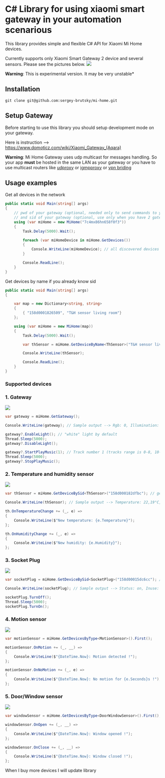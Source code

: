 # C# Library for using xiaomi smart gateway in your automation scenarious

This library provides simple and flexible C# API for Xiaomi Mi Home devices.  

Currently supports only Xiaomi Smart Gateway 2 device and several sensors. Please see the pictures below.
![](https://xiaomi-mi.com/uploads/CatalogueImage/xiaomi-mi-smart-home-kit-00_13743_1460032023.jpg)

**Warning**: This is experimental version. It may be very unstable*
## Installation
```
git clone git@github.com:sergey-brutsky/mi-home.git
```
## Setup Gateway
Before starting to use this library you should setup development mode on your gateway.

Here is instruction --> https://www.domoticz.com/wiki/Xiaomi_Gateway_(Aqara)

**Warning**: Mi Home Gateway uses udp multicast for messages handling.
So your app **must** be hosted in the same LAN as your gateway or you have to use multicast routers like [udproxy](https://github.com/pcherenkov/udpxy) or [igmpproxy](https://github.com/pali/igmpproxy) or [vpn briding](https://forums.openvpn.net/viewtopic.php?t=21509)

## Usage examples

Get all devices in the network

```csharp
public static void Main(string[] args)
{
    // pwd of your gateway (optional, needed only to send commands to your devices) 
    // and sid of your gateway (optional, use only when you have 2 gateways in your LAN)
    using (var miHome = new MiHome("7c4mx86hn658f0f3"))
    {
        Task.Delay(5000).Wait();

        foreach (var miHomeDevice in miHome.GetDevices())
        {
            Console.WriteLine(miHomeDevice); // all discovered devices
        }

        Console.ReadLine();
    }
}
```
Get devices by name if you already know sid

```csharp
public static void Main(string[] args)
{

    var map = new Dictionary<string, string>
    {
        { "158d0001826509", "T&H sensor living room"}
    };

    using (var miHome = new MiHome(map))
    {
        Task.Delay(5000).Wait();

        var thSensor = miHome.GetDeviceByName<ThSensor>("T&H sensor living room");

        Console.WriteLine(thSensor);

        Console.ReadLine();
    }
}
```

### Supported devices

### 1. Gateway
![](http://i1.mifile.cn/a1/T19eL_Bvhv1RXrhCrK!200x200.jpg)

```csharp
var gateway = miHome.GetGateway();

Console.WriteLine(gateway); // Sample output --> Rgb: 0, Illumination: 997, ProtoVersion: 1.0.9

gateway?.EnableLight(); // "white" light by default
Thread.Sleep(5000);
gateway?.DisableLight();

gateway?.StartPlayMusic(1); // Track number 1 (tracks range is 0-8, 10-13, 20-29)
Thread.Sleep(5000);
gateway?.StopPlayMusic();
```

### 2. Temperature and humidity sensor
![](http://i1.mifile.cn/a1/T1xKYgBQhv1R4cSCrK!200x200.png)

```csharp
var thSensor = miHome.GetDeviceBySid<ThSensor>("158d000182dfbc"); // get specific device

Console.WriteLine(thSensor); // Sample output --> Temperature: 22,19°C, Humidity: 74,66%, Voltage: 3,035V

th.OnTemperatureChange += (_, e) =>
{
    Console.WriteLine($"New temperature: {e.Temperature}");
};

th.OnHumidityChange += (_, e) =>
{
    Console.WriteLine($"New humidity: {e.Humidity}");
};
```

### 3. Socket Plug
![](http://i1.mifile.cn/a1/T1kZd_BbLv1RXrhCrK!200x200.jpg)

```csharp
var socketPlug = miHome.GetDeviceBySid<SocketPlug>("158d00015dc6cc"); // get specific socket plug

Console.WriteLine(socketPlug); // Sample output --> Status: on, Inuse: 1, Load Power: 3,26V, Power Consumed: 1103W, Voltage: 3,6V

socketPlug.TurnOff();
Thread.Sleep(5000);
socketPlug.TurnOn();
```

### 4. Motion sensor
![](http://i1.mifile.cn/a1/T1bFJ_B4Jv1RXrhCrK!200x200.jpg)

```csharp
var motionSensor = miHome.GetDevicesByType<MotionSensor>().First();

motionSensor.OnMotion += (_, __) =>
{
    Console.WriteLine($"{DateTime.Now}: Motion detected !");
};

motionSensor.OnNoMotion += (_, e) =>
{
    Console.WriteLine($"{DateTime.Now}: No motion for {e.Seconds}s !");
};
```

### 5.  Door/Window sensor
![](http://i1.mifile.cn/a1/T1zXZgBQLT1RXrhCrK!200x200.jpg)

```csharp
var windowSensor = miHome.GetDevicesByType<DoorWindowSensor>().First();

windowSensor.OnOpen += (_, __) =>
{
    Console.WriteLine($"{DateTime.Now}: Window opened !");
};

windowSensor.OnClose += (_, __) =>
{
    Console.WriteLine($"{DateTime.Now}: Window closed !");
};
```
When I buy more devices I will update library
